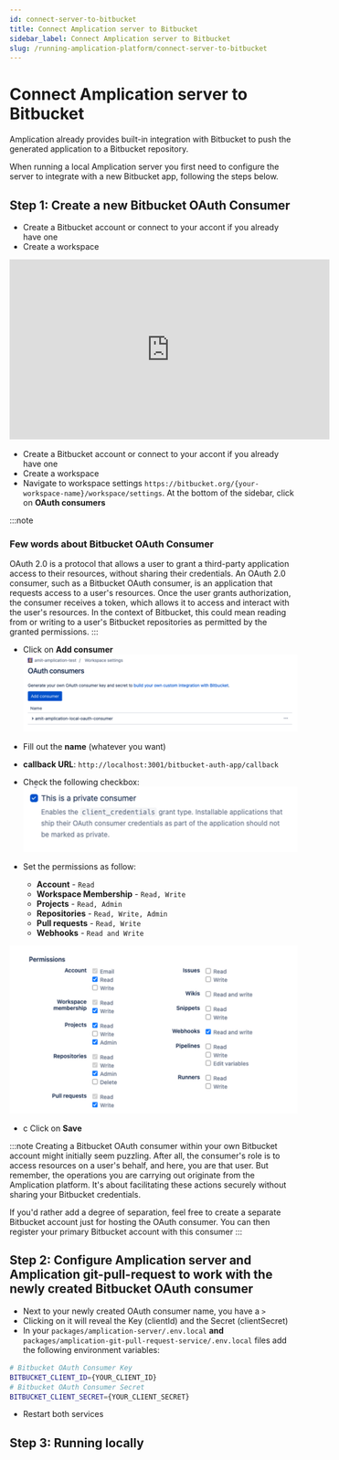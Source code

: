 ```yaml
---
id: connect-server-to-bitbucket
title: Connect Amplication server to Bitbucket
sidebar_label: Connect Amplication server to Bitbucket
slug: /running-amplication-platform/connect-server-to-bitbucket
---
```


# Connect Amplication server to Bitbucket

Amplication already provides built-in integration with Bitbucket to push the generated application to a Bitbucket repository.

When running a local Amplication server you first need to configure the server to integrate with a new Bitbucket app, following the steps below.

## Step 1: Create a new Bitbucket OAuth Consumer

- Create a Bitbucket account or connect to your accont if you already have one
- Create a workspace

<iframe width="560" height="315" src="https://www.youtube.com/embed/khnDDDOGHlA" title="YouTube video player" frameborder="0" allow="accelerometer; autoplay; clipboard-write; encrypted-media; gyroscope; picture-in-picture; web-share" allowfullscreen></iframe>

- Create a Bitbucket account or connect to your accont if you already have one
- Create a workspace
- Navigate to workspace settings 
`https://bitbucket.org/{your-workspace-name}/workspace/settings`. At the bottom of the sidebar, click on **OAuth consumers**

:::note
### Few words about Bitbucket OAuth Consumer
OAuth 2.0 is a protocol that allows a user to grant a third-party application access to their resources, without sharing their credentials. An OAuth 2.0 consumer, such as a Bitbucket OAuth consumer, is an application that requests access to a user's resources. Once the user grants authorization, the consumer receives a token, which allows it to access and interact with the user's resources. In the context of Bitbucket, this could mean reading from or writing to a user's Bitbucket repositories as permitted by the granted permissions.
:::


- Click on **Add consumer**
![register-new-bitbucket-oauth-consumer](./assets/register-new-bitbucket-oauth-consumer.png)

- Fill out the **name** (whatever you want)
- **callback URL**: `http://localhost:3001/bitbucket-auth-app/callback`
- Check the following checkbox:
![bitbucket-oauth-consumer-privacy](./assets/bitbucket-oauth-consumer-privacy.png)

- Set the permissions as follow:

     - **Account** - `Read`
     - **Workspace Membership** - `Read, Write`
     - **Projects** - `Read, Admin`
     - **Repositories** - `Read, Write, Admin`
     - **Pull requests** - `Read, Write`
     - **Webhooks** - `Read and Write`

![bitbucket-oauth-consumer-permissions](./assets/bitbucket-oauth-consumer-permissions.png)

- c
Click on **Save**

:::note
 Creating a Bitbucket OAuth consumer within your own Bitbucket account might initially seem puzzling. After all, the consumer's role is to access resources on a user's behalf, and here, you are that user. But remember, the operations you are carrying out originate from the Amplication platform. It's about facilitating these actions securely without sharing your Bitbucket credentials.

If you'd rather add a degree of separation, feel free to create a separate Bitbucket account just for hosting the OAuth consumer. You can then register your primary Bitbucket account with this consumer
:::

## Step 2: Configure Amplication server and Amplication git-pull-request to work with the newly created Bitbucket OAuth consumer
- Next to your newly created OAuth consumer name, you have a `>`
- Clicking on it will reveal the Key (clientId) and the Secret (clientSecret)
- In your `packages/amplication-server/.env.local` **and** `packages/amplication-git-pull-request-service/.env.local` files add the following environment variables:

```bash
# Bitbucket OAuth Consumer Key
BITBUCKET_CLIENT_ID={YOUR_CLIENT_ID}
# Bitbucket OAuth Consumer Secret
BITBUCKET_CLIENT_SECRET={YOUR_CLIENT_SECRET}
```

- Restart both services

## Step 3: Running locally

